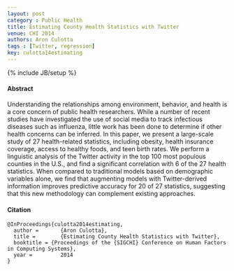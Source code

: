 ```yaml
---
layout: post
category : Public Health
title: Estimating County Health Statistics with Twitter
venue: CHI 2014
authors: Aron Culotta
tags : [Twitter, regression]
key: culotta14estimating
---
```

{% include JB/setup %}
#### Abstract

Understanding the relationships among environment, behavior, and health is a
core concern of public health researchers. While a number of recent studies
have investigated the use of social media to track infectious diseases such as
influenza, little work has been done to determine if other health concerns can
be inferred. In this paper, we present a large-scale study of 27
health-related statistics, including obesity, health insurance coverage,
access to healthy foods, and teen birth rates. We perform a linguistic
analysis of the Twitter activity in the top 100 most populous counties in the
U.S., and find a significant correlation with 6 of the 27 health
statistics. When compared to traditional models based on demographic variables
alone, we find that augmenting models with Twitter-derived information
improves predictive accuracy for 20 of 27 statistics, suggesting that this new
methodology can complement existing approaches.

#### Citation

    @InProceedings{culotta2014estimating,
      author =       {Aron Culotta},
      title =        {Estimating County Health Statistics with Twitter},
      booktitle = {Proceedings of the {SIGCHI} Conference on Human Factors in Computing Systems},
      year =         2014
    }
